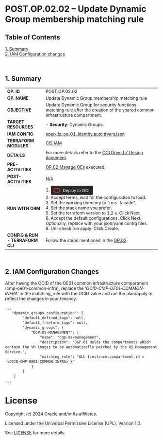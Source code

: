 # POST.OP.02.02 – Update Dynamic Group membership matching rule

## **Table of Contents**

[1. Summary](#1-summary)</br>
[2. IAM Configuration changes](#2-iam-configuration-changes)</br>

&nbsp; 

## **1. Summary**

| |  |
|---|---| 
| **OP. ID** | POST.OP.02.02 |
| **OP. NAME** | Update Dynamic Group membership matching rule | 
| **OBJECTIVE** | Update Dynamic Group for security functions matching rule after the creation of the shared common infrastructure compartment. |
| **TARGET RESOURCES** | - **Security**: Dynamic Groups. |
| **IAM CONFIG**| [open_lz_oe_01_identity.auto.tfvars.json](../final_configs_after_postops/open_lz_oe_01_identity.auto.tfvars.json)|
| **TERRAFORM MODULES**| [CIS IAM](https://github.com/oracle-quickstart/terraform-oci-cis-landing-zone-iam) |
| **DETAILS** |  For more details refer to the [OCI Open LZ Design document](/blueprints/multi-oe/design/OCI_Open_LZ_Multi-OE-Blueprint.pdf).|
| **PRE-ACTIVITIES** | [OP.02 Manage OEs](../readme.md) executed.  |
| **POST-ACTIVITIES** | N/A |
| **RUN WITH ORM** | 1. [<img src="../../../../../../commons/images/DeployToOCI.svg"  height="30" align="center">](https://cloud.oracle.com/resourcemanager/stacks/create?zipUrl=https://github.com/oracle-quickstart/terraform-oci-landing-zones-orchestrator/archive/refs/tags/v2.0.0.zip&zipUrlVariables={"input_config_files_urls":"https://raw.githubusercontent.com/oracle-quickstart/terraform-oci-open-lz/master/examples/oci-open-lz/op02_manage_oes/oe01/open_lz_oe_01_identity.auto.tfvars.json,https://raw.githubusercontent.com/oracle-quickstart/terraform-oci-open-lz/master/examples/oci-open-lz/op02_manage_oes/oe01/open_lz_oe_01_network.auto.tfvars.json"})  </br>2. Accept terms,  wait for the configuration to load. </br>3. Set the working directory to “rms-facade”. </br>4. Set the stack name you prefer.</br>5. Set the terraform version to 1.2.x. Click Next. </br>6. Accept the default configurations. Click Next. Optionally, replace with your json/yaml config files. </br>8. Un-check run apply. Click Create.|
| **CONFIG & RUN - TERRAFORM CLI** | Follow the steps mentioned in the [OP.02](../readme.md). |

&nbsp; 

## **2. IAM Configuration Changes**

After having the OCID of the OE01 common infrastructure compartment (cmp-oe01-common-infra), replace the *'OCID-CMP-OE01-COMMON-INFRA'* in the matching_rule with the OCID value and run the plan/apply to reflect the changes in your tenancy.

```
...
   "dynamic_groups_configuration": {
        "default_defined_tags": null,
        "default_freeform_tags": null,
        "dynamic_groups": {
            "DGP-OS-MANAGEMENT": {
                "name": "dgp-os-management",
                "description": "DGP.01 Holds the compartments which contain the VM images to be automatically patched by the OS Management Service.",
                "matching_rule": "ALL {instance.compartment.id = '<OCID-CMP-OE01-COMMON-INFRA>'}"
            }
        }
    }
...
```

# License

Copyright (c) 2024 Oracle and/or its affiliates.

Licensed under the Universal Permissive License (UPL), Version 1.0.

See [LICENSE](/LICENSE) for more details.
